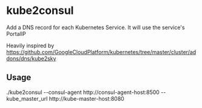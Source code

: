 # kube2consul
Add a DNS record for each Kubernetes Service. It will use the service's PortalIP

Heavily inspired by https://github.com/GoogleCloudPlatform/kubernetes/tree/master/cluster/addons/dns/kube2sky

## Usage
./kube2consul --consul-agent http://consul-agent-host:8500 --kube_master_url http://kube-master-host:8080

